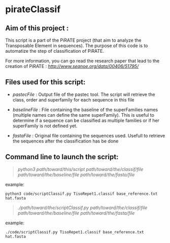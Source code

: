 # pirateClassif

## Aim of this project :

This script is a part of the PiRATE project (that aim to analyze the Transposable Element in sequences).
The purpose of this code is to automatize the step of classification of PiRATE.

For more information, you can go read the research paper that lead to the creation of PiRATE :
_http://www.seanoe.org/data/00406/51795/_

## Files used for this script:
* _pastecFile_ : Output file of the pastec tool. The script will retrieve the class, order and superfamily for each sequence in this file

* _baselineFile_ : File containing the baseline of the superFamilies names (multiple names can define the same superFamily). This is useful to determine if a sequence can be classified as multiple families or if her superFamily is not defined yet.

* _fastaFile_ : Original file containing the sequences used. Usefull to retrieve the sequences after the classification has be done


## Command line to launch the script:

>_python3 path/toward/this/script path/toward/the/classif/file path/toward/the/baseline/file path/toward/the/fasta/file_

example:
~~~
python3 code/scriptClassif.py TisoRepet1.classif base_reference.txt hat.fasta
~~~

> _./path/toward/the/scriptClassif.py path/toward/the/classif/file path/toward/the/baseline/file path/toward/the/fasta/file_

example:
~~~
./code/scriptClassif.py TisoRepet1.classif base_reference.txt hat.fasta
~~~
